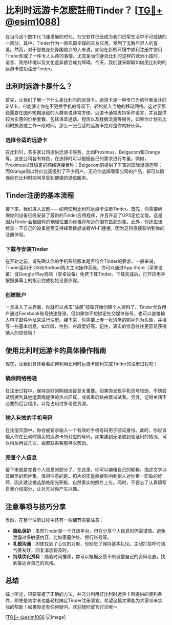 # 比利时远游卡怎麽註冊Tinder？ [[TG💪+ @esim1088](https://t.me/s/esim1088)]

在当今这个数字化飞速发展的时代，社交软件已经成为我们日常生活中不可或缺的一部分。其中，Tinder作为一款风靡全球的交友应用，受到了无数年轻人的喜爱。然而，对于那些身处异国他乡的人来说，如何在新的环境中顺利注册并使用Tinder却成了一件令人头疼的事情。尤其是当你身处比利时这样的欧洲小国时，语言、网络环境以及文化差异都会成为障碍。今天，我们就来聊聊如何用比利时的远游卡成功注册Tinder。

## 比利时远游卡是什么？

首先，让我们了解一下什么是比利时的远游卡。远游卡是一种专门为旅行者设计的SIM卡，它能够让你在不更换手机的情况下，轻松接入当地的移动网络。这对于那些需要在国外短期逗留的人群来说非常方便。远游卡通常支持多种语言，并且提供较为实惠的价格套餐，包括语音通话、短信以及数据流量等服务。如果你计划去比利时旅游或工作一段时间，那么一张合适的远游卡绝对是你的好伙伴。

### 选择合适的远游卡

在比利时，有多家公司提供远游卡服务，比如Proximus、Belgacom和Orange等。这些公司各有特色，在选择时可以根据自己的需求进行考量。例如，Proximus以其稳定的网络连接著称；Belgacom则提供了丰富的国际漫游选项；而Orange则以性价比高吸引了不少用户。无论你选择哪家公司的产品，都可以确保你在比利时期间享受到便捷的通信服务。

## Tinder注册的基本流程

接下来，我们进入正题——如何使用比利时远游卡注册Tinder。首先，你需要确保你的设备已经安装了最新的Tinder应用程序，并且开启了GPS定位功能。这是因为Tinder会根据你的地理位置为你推荐附近的潜在匹配对象。此外，你还应该检查一下自己的设备是否支持蜂窝数据或者Wi-Fi连接，因为这将直接影响到你的注册体验。

### 下载与安装Tinder

在开始之前，请先确认你的手机系统版本是否符合Tinder的要求。一般来说，Tinder适用于iOS和Android两大主流操作系统。你可以通过App Store（苹果设备）或Google Play商店（安卓设备）免费下载Tinder。下载完成后，打开应用并按照屏幕上的指示完成初始设置步骤。

### 创建账户

一旦进入了主界面，你就可以点击“注册”按钮开始创建个人资料了。Tinder允许用户通过Facebook账号快速登录，但如果你不想绑定社交媒体账号，也可以直接输入电子邮件地址来进行注册。接下来，你需要上传一张清晰的照片作为头像，并填写一些基本信息，如年龄、性别、兴趣爱好等。记住，真实的信息往往更容易获得他人的信任哦！

## 使用比利时远游卡的具体操作指南

现在，让我们具体看看如何利用比利时远游卡顺利完成Tinder的注册过程吧！

### 确保网络畅通

在注册过程中，保持良好的网络连接至关重要。如果你发现手机信号较弱，不妨尝试切换到其他运营商提供的热点区域，或者重启路由器试试看。另外，记得关闭不必要的后台程序，以免占用过多带宽资源。

### 输入有效的手机号码

在注册页面中，你会被要求输入一个有效的手机号码用于验证身份。此时，你应该输入你在比利时购买的远游卡所对应的号码。如果遇到无法收到验证码的情况，可以稍后再试几次，或者联系客服寻求帮助。

### 完善个人信息

接下来就是完善个人信息的部分了。在这里，你可以编辑自己的昵称、描述文字以及展示的照片集。值得注意的是，照片的质量直接影响到别人对你第一印象的好坏，因此建议挑选那些阳光积极、自然真实的照片上传。同时，不要忘了认真填写自我介绍部分，让对方对你产生兴趣。

## 注意事项与技巧分享

当然，在整个注册过程中还有一些细节需要注意：

- **隐私保护**：虽然Tinder是一个开放平台，但在分享个人信息时仍需谨慎。避免泄露过多敏感内容，比如家庭住址、银行账号等。
- **礼貌沟通**：即使找到了心仪的对象，也别忘了保持基本礼仪。主动打招呼时语气要友好，回复消息要及时。
- **持续优化资料**：随着时间推移，你可以根据反馈不断调整自己的资料设置，找到最适合自己的风格。

## 总结

综上所述，只要掌握了正确的方法，并充分利用好比利时远游卡所提供的便利条件，即使是初学者也能轻松搞定Tinder注册事宜。希望这篇文章能为大家带来实际的帮助！如果你还有任何疑问，欢迎随时留言讨论哦～ 

[[TG💪+ @esim1088](https://t.me/s/esim1088) ![Image](https://i.postimg.cc/4NQfJmqS/Snipaste-2025-05-13-00-14-12.png)]